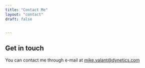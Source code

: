 ```yaml
---
title: "Contact Me"
layout: "contact"
draft: false


---
```


## Get in touch

You can contact me through e-mail at mike.valant@dynetics.com
